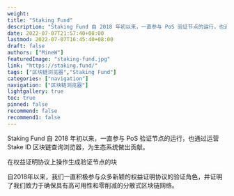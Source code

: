 ```yaml
---
weight: 
title: "Staking Fund"
description: "Staking Fund 自 2018 年初以来，一直参与 PoS 验证节点的运行，也通过运营 Stake ID 区块链查询浏览器，为生态系统做出贡献"
date: 2022-07-07T21:57:40+08:00
lastmod: 2022-07-07T16:45:40+08:00
draft: false
authors: ["MineW"]
featuredImage: "staking-fund.jpg"
link: "https://staking.fund/"
tags: ["区块链浏览器","Staking Fund"]
categories: ["navigation"]
navigation: ["区块链浏览器"]
lightgallery: true
toc: true
pinned: false
recommend: false
recommend1: false
---
```


Staking Fund 自 2018 年初以来，一直参与 PoS 验证节点的运行，也通过运营 Stake ID 区块链查询浏览器，为生态系统做出贡献。‎

‎在权益证明协议上操作生成验证节点的块‎

‎自2018年以来，我们一直积极参与众多新颖的权益证明协议的验证角色，并证明了我们致力于确保具有高可用性和零削减的分散式区块链网络。‎

